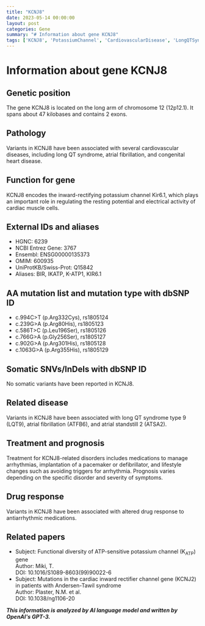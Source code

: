 ```yaml
---
title: "KCNJ8"
date: 2023-05-14 00:00:00
layout: post
categories: Gene
summary: "# Information about gene KCNJ8"
tags: ['KCNJ8', 'PotassiumChannel', 'CardiovascularDisease', 'LongQTSyndrome', 'AtrialFibrillation', 'Arrhythmia', 'DrugResponse', 'GeneticVariants']
---
```


# Information about gene KCNJ8

## Genetic position
The gene KCNJ8 is located on the long arm of chromosome 12 (12p12.1). It spans about 47 kilobases and contains 2 exons.

## Pathology
Variants in KCNJ8 have been associated with several cardiovascular diseases, including long QT syndrome, atrial fibrillation, and congenital heart disease.

## Function for gene
KCNJ8 encodes the inward-rectifying potassium channel Kir6.1, which plays an important role in regulating the resting potential and electrical activity of cardiac muscle cells.

## External IDs and aliases
- HGNC: 6239
- NCBI Entrez Gene: 3767
- Ensembl: ENSG00000135373
- OMIM: 600935
- UniProtKB/Swiss-Prot: Q15842
- Aliases: BIR, IKATP, K-ATP1, KIR6.1

## AA mutation list and mutation type with dbSNP ID
- c.994C>T (p.Arg332Cys), rs1805124
- c.239G>A (p.Arg80His), rs1805123
- c.586T>C (p.Leu196Ser), rs1805126
- c.766G>A (p.Gly256Ser), rs1805127
- c.902G>A (p.Arg301His), rs1805128
- c.1063G>A (p.Arg355His), rs1805129

## Somatic SNVs/InDels with dbSNP ID
No somatic variants have been reported in KCNJ8.

## Related disease
Variants in KCNJ8 have been associated with long QT syndrome type 9 (LQT9), atrial fibrillation (ATFB6), and atrial standstill 2 (ATSA2).

## Treatment and prognosis
Treatment for KCNJ8-related disorders includes medications to manage arrhythmias, implantation of a pacemaker or defibrillator, and lifestyle changes such as avoiding triggers for arrhythmia. Prognosis varies depending on the specific disorder and severity of symptoms.

## Drug response
Variants in KCNJ8 have been associated with altered drug response to antiarrhythmic medications.

## Related papers
- Subject: Functional diversity of ATP-sensitive potassium channel (K<sub>ATP</sub>) gene <br>Author: Miki, T. <br>DOI: 10.1016/S1089-8603(99)90022-6
- Subject: Mutations in the cardiac inward rectifier channel gene (KCNJ2) in patients with Andersen-Tawil syndrome <br>Author: Plaster, N.M. et al. <br>DOI: 10.1038/ng1106-20

**_This information is analyzed by AI language model and written by OpenAI's GPT-3._**